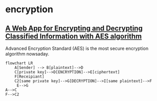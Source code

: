 # encryption
## [A Web App for Encrypting and Decrypting Classified Information with AES algorithm](https://kietpawpan.github.io/encryption)

Advanced Encryption Standard (AES) is the most secure encryption algorithm nowsaday.
```mermaid
flowchart LR
    A[Sender] --> B[plaintext]-->D
    C[private key]-->D[ENCRYPTION]-->E[ciphertext]
    F[Receipiant]
    C2[same private key]-->G[DECRYPTION]-->I[same plaintext]-->F
     E-->G
A-->C
F-->C2
```
